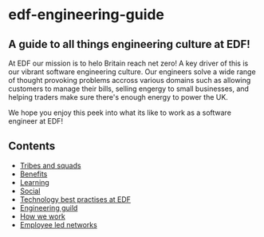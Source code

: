 # edf-engineering-guide
## A guide to all things engineering culture at EDF!

At EDF our mission is to helo Britain reach net zero! A key driver of this is our vibrant software engineering culture. Our engineers solve a wide range of thought provoking problems accross various domains such as allowing customers to manage their bills, selling engergy to small businesses, and helping traders make sure there's enough energy to power the UK.

We hope you enjoy this peek into what its like to work as a software engineer at EDF!

## Contents
* [Tribes and squads](tribes-and-squads.md)
* [Benefits](benefits.md)
* [Learning](learning.md)
* [Social](social.md)
* [Technology best practises at EDF](technology.md)
* [Engineering guild](engineering-guild.md)
* [How we work](how-we-work.md)
* [Employee led networks](networks.md)
